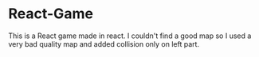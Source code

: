 # React-Game
This is a React game made in react. I couldn't find a good map so I used a very bad quality map and added collision only on left part.
